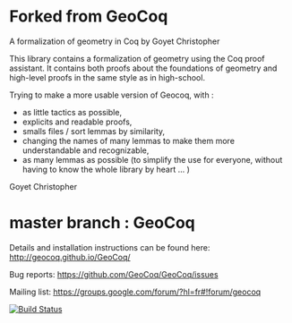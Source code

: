 # Forked from GeoCoq
A formalization of geometry in Coq by Goyet Christopher

This library contains a formalization of geometry using the Coq proof assistant. It contains both proofs about the foundations of geometry and high-level proofs in the same style as in high-school.

Trying to make a more usable version of Geocoq, with :
- as little tactics as possible,
- explicits and readable proofs,
- smalls files / sort lemmas by similarity,
- changing the names of many lemmas to make them more understandable and recognizable,
- as many lemmas as possible (to simplify the use for everyone, 
without having to know the whole library by heart ... ) 

Goyet Christopher

# master branch : GeoCoq

Details and installation instructions can be found here:
http://geocoq.github.io/GeoCoq/

Bug reports:
https://github.com/GeoCoq/GeoCoq/issues

Mailing list:
https://groups.google.com/forum/?hl=fr#!forum/geocoq

[![Build Status](https://travis-ci.org/GeoCoq/GeoCoq.svg?branch=master)](https://travis-ci.org/GeoCoq/GeoCoq)
